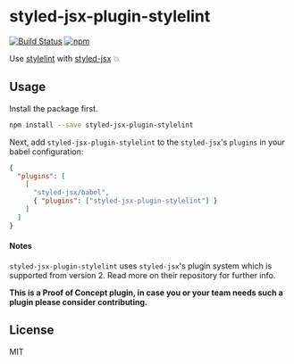 # styled-jsx-plugin-stylelint

[![Build Status](https://travis-ci.org/giuseppeg/styled-jsx-plugin-stylelint.svg?branch=master)](https://travis-ci.org/giuseppeg/styled-jsx-plugin-stylelint)
[![npm](https://img.shields.io/npm/v/styled-jsx-plugin-stylelint.svg)](https://www.npmjs.com/package/styled-jsx-plugin-stylelint)

Use [stylelint](https://github.com/stylelint/stylelint) with [styled-jsx](https://github.com/zeit/styled-jsx) 💥

## Usage

Install the package first.

```bash
npm install --save styled-jsx-plugin-stylelint
```

Next, add `styled-jsx-plugin-stylelint` to the `styled-jsx`'s `plugins` in your babel configuration:

```json
{
  "plugins": [
    [
      "styled-jsx/babel",
      { "plugins": ["styled-jsx-plugin-stylelint"] }
    ]
  ]
}
```

#### Notes

`styled-jsx-plugin-stylelint` uses `styled-jsx`'s plugin system which is supported from version 2.
Read more on their repository for further info.

**This is a Proof of Concept plugin, in case you or your team needs such a plugin please consider contributing.**

## License

MIT
